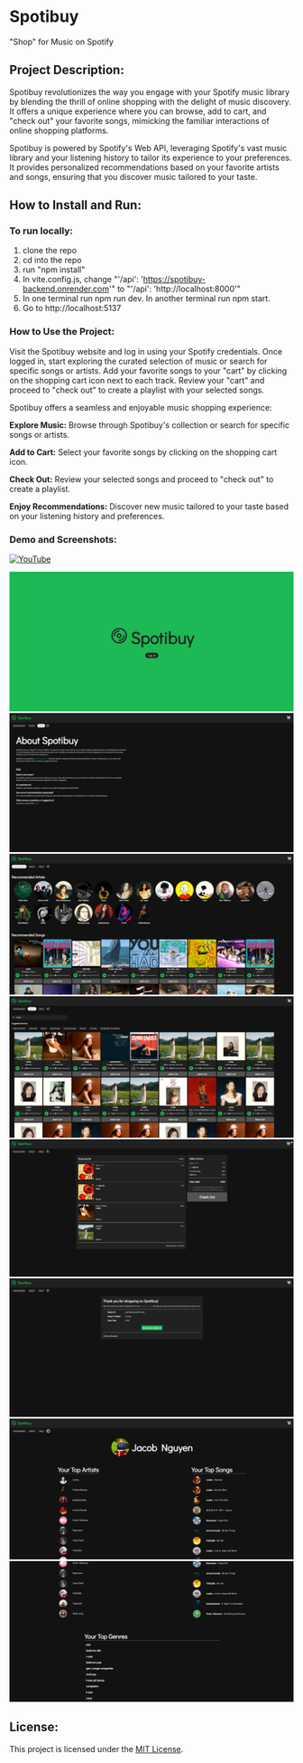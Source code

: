 # Spotibuy

"Shop" for Music on Spotify

## Project Description:

Spotibuy revolutionizes the way you engage with your Spotify music library by blending the thrill of online shopping with the delight of music discovery. It offers a unique experience where you can browse, add to cart, and "check out" your favorite songs, mimicking the familiar interactions of online shopping platforms.

Spotibuy is powered by Spotify's Web API, leveraging Spotify's vast music library and your listening history to tailor its experience to your preferences. It provides personalized recommendations based on your favorite artists and songs, ensuring that you discover music tailored to your taste.

## How to Install and Run:

### To run locally:

1. clone the repo
2. cd into the repo
3. run "npm install"
4. In vite.config.js, change "'/api': 'https://spotibuy-backend.onrender.com'" to "'/api': 'http://localhost:8000'"
5. In one terminal run npm run dev. In another terminal run npm start.
6. Go to http://localhost:5137

### How to Use the Project:

Visit the Spotibuy website and log in using your Spotify credentials.
Once logged in, start exploring the curated selection of music or search for specific songs or artists.
Add your favorite songs to your "cart" by clicking on the shopping cart icon next to each track.
Review your "cart" and proceed to "check out" to create a playlist with your selected songs.

Spotibuy offers a seamless and enjoyable music shopping experience:

**Explore Music:** Browse through Spotibuy's collection or search for specific songs or artists.

**Add to Cart:** Select your favorite songs by clicking on the shopping cart icon.

**Check Out:** Review your selected songs and proceed to "check out" to create a playlist.

**Enjoy Recommendations:** Discover new music tailored to your taste based on your listening history and preferences.

### Demo and Screenshots:

[![YouTube](http://i.ytimg.com/vi/J__Z0ytNado/hqdefault.jpg)](https://www.youtube.com/watch?v=J__Z0ytNado)

![Alt text](screenshots/login.png)
![Alt text](screenshots/about.png)
![Alt text](screenshots/recommended.png)
![Alt text](screenshots/search.png)
![Alt text](screenshots/cart.png)
![Alt text](screenshots/confirmation.png)
![Alt text](screenshots/profile1.png)
![Alt text](screenshots/profile2.png)

## License:
This project is licensed under the [MIT License](https://opensource.org/licenses/MIT).
